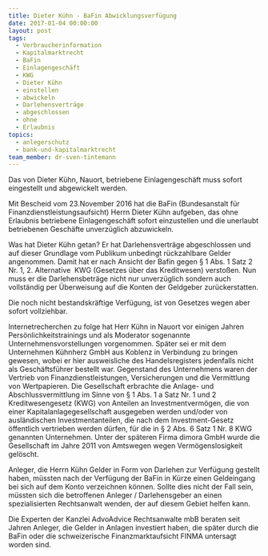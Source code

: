 ```yaml
---
title: Dieter Kühn - BaFin Abwicklungsverfügung
date: 2017-01-04 00:00:00
layout: post
tags:
  - Verbraucherinformation
  - Kapitalmarktrecht
  - BaFin
  - Einlagengeschäft
  - KWG
  - Dieter Kühn
  - einstellen
  - abwickeln
  - Darlehensverträge
  - abgeschlossen
  - ohne
  - Erlaubnis
topics:
  - anlegerschutz
  - bank-und-kapitalmarktrecht
team_member: dr-sven-tintemann
---
```



Das von Dieter Kühn, Nauort, betriebene Einlagengeschäft muss sofort eingestellt und abgewickelt werden.

Mit Bescheid vom 23.November 2016 hat die BaFin (Bundesanstalt für Finanzdienstleistungsaufsicht) Herrn Dieter Kühn aufgeben, das ohne Erlaubnis betriebene Einlagengeschäft sofort einzustellen und die unerlaubt betriebenen Geschäfte unverzüglich abzuwickeln.

Was hat Dieter Kühn getan? Er hat Darlehensverträge abgeschlossen und auf dieser Grundlage vom Publikum unbedingt rückzahlbare Gelder angenommen. Damit hat er nach Ansicht der Bafin gegen § 1 Abs. 1 Satz 2 Nr. 1, 2. Alternative  KWG (Gesetzes über das Kreditwesen) verstoßen. Nun muss er die Darlehensbeträge nicht nur unverzüglich sondern auch vollständig per Überweisung auf die Konten der Geldgeber zurückerstatten.

Die noch nicht bestandskräftige Verfügung, ist von Gesetzes wegen aber sofort vollziehbar.

Internetrecherchen zu folge hat Herr Kühn in Nauort vor einigen Jahren Persönlichkeitstrainings und als Moderator sogenannte Unternehmensvorstellungen vorgenommen. Später sei er mit dem Unternehmen Kühnherz GmbH aus Koblenz in Verbindung zu bringen gewesen, wobei er hier ausweisliche des Handelsregisters jedenfalls nicht als Geschäftsführer bestellt war. Gegenstand des Unternehmens waren der Vertrieb von Finanzdienstleistungen, Versicherungen und die Vermittlung von Wertpapieren. Die Gesellschaft erbrachte die Anlage- und Abschlussvermittlung im Sinne von § 1 Abs. 1 a Satz Nr. 1 und 2 Kreditwesengesetz (KWG) von Anteilen an Investmentvermögen, die von einer Kapitalanlagegesellschaft ausgegeben werden und/oder von ausländischen Investmentanteilen, die nach dem Investment-Gesetz öffentlich vertrieben werden dürfen, für die in § 2 Abs. 6 Satz 1 Nr. 8 KWG genannten Unternehmen. Unter der späteren Firma dimora GmbH wurde die Gesellschaft im Jahre 2011 von Amtswegen wegen Vermögenslosigkeit gelöscht.

Anleger, die Herrn Kühn Gelder in Form von Darlehen zur Verfügung gestellt haben, müssten nach der Verfügung der BaFin in Kürze einen Geldeingang bei sich auf dem Konto verzeichnen können. Sollte dies nicht der Fall sein, müssten sich die betroffenen Anleger / Darlehensgeber an einen spezialisierten Rechtsanwalt wenden, der auf diesem Gebiet helfen kann.

Die Experten der Kanzlei AdvoAdvice Rechtsanwalte mbB beraten seit Jahren Anleger, die Gelder in Anlagen investiert haben, die später durch die BaFin oder die schweizerische Finanzmarktaufsicht FINMA untersagt worden sind.